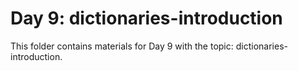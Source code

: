 # Day 9: dictionaries-introduction

This folder contains materials for Day 9 with the topic: dictionaries-introduction.
